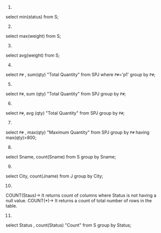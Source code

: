 1)
select min(status) from S;

2)
select max(weight) from S;

3)
select avg(weight) from S;

4)
select `P#` , sum(qty) "Total Quantity" from SPJ
where `P#`='p1'
group by `P#`;

5)
select `P#`,
sum (qty) "Total Quantity" from SPJ 
group by `P#`;

6)
select `P#`,
avg (qty) "Total Quantity" from SPJ 
group by `P#`;

7)
select `P#` , 
max(qty) "Maximum Quantity" from SPJ 
group by `P#` 
having max(qty)>800;

8)
select Sname, 
count(Sname) from S 
group by Sname;

9)
select City,
count(Jname) from J
group by City; 

10)
COUNT(Staus)-> It returns count of columns where Status is not having a null value.
COUNT(*)-> It returns a count of total number of rows in the table.

11)
select Status , count(Status) "Count" from S group by Status;
